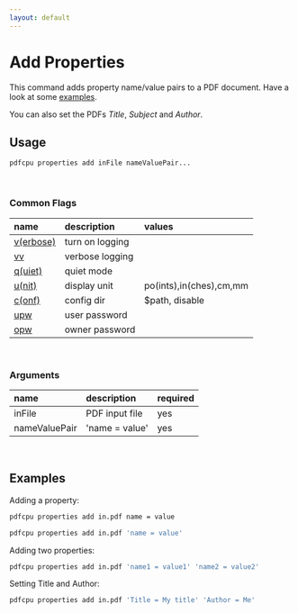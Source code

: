 ```yaml
---
layout: default
---
```


# Add Properties

This command adds property name/value pairs to a PDF document. Have a look at some [examples](#examples).

You can also set the PDFs *Title*, *Subject* and *Author*. 

## Usage

```
pdfcpu properties add inFile nameValuePair...
```

<br>

### Common Flags

| name                                            | description     | values
|:------------------------------------------------|:----------------|:-------
| [v(erbose)](../getting_started/common_flags.md) | turn on logging |
| [vv](../getting_started/common_flags.md)        | verbose logging |
| [q(uiet)](../getting_started/common_flags.md)   | quiet mode      |
| [u(nit)](../getting_started/common_flags.md)    | display unit    | po(ints),in(ches),cm,mm
| [c(onf)](getting_started/common_flags.md)       | config dir      | $path, disable
| [upw](getting_started/common_flags.md)          | user password   |
| [opw](getting_started/common_flags.md)          | owner password  |

<br>

### Arguments

| name         | description         | required
|:-------------|:--------------------|:--------
| inFile       | PDF input file      | yes
| nameValuePair | 'name = value' | yes

<br>

## Examples

Adding a property:

```sh
pdfcpu properties add in.pdf name = value
```

```sh
pdfcpu properties add in.pdf 'name = value'
```

Adding two properties:
```sh
pdfcpu properties add in.pdf 'name1 = value1' 'name2 = value2'
```

Setting Title and Author:
```sh
pdfcpu properties add in.pdf 'Title = My title' 'Author = Me'
```
